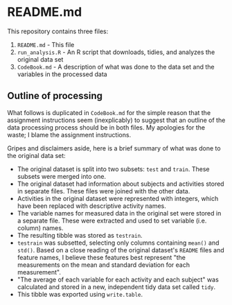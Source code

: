 README.md
=========

This repository contains three files:

1. `README.md` - This file
2. `run_analysis.R` - An R script that downloads, tidies, and analyzes the original data set
3. `CodeBook.md` - A description of what was done to the data set and the variables in the processed data

Outline of processing
---------------------
What follows is duplicated in `CodeBook.md` for the simple reason that the assignment instructions seem (inexplicably) to suggest that an outline of the data processing process should be in both files. My apologies for the waste; I blame the assignment instructions.

Gripes and disclaimers aside, here is a brief summary of what was done to the original data set:
- The original dataset is split into two subsets: `test` and `train`. These subsets were merged into one. 
- The original dataset had information about subjects and activities stored in separate files. These files were joined with the other data. 
- Activities in the original dataset were represented with integers, which have been replaced with descriptive activity names. 
- The variable names for measured data in the original set were stored in a separate file. These were extracted and used to set variable (i.e. column) names. 
- The resulting tibble was stored as `testrain`.
- `testrain` was subsetted, selecting only columns containing `mean()` and `std()`. Based on a close reading of the original dataset's `README` files and feature names, I believe these features best represent "the measurements on the mean and standard deviation for each measurement". 
- "The average of each variable for each activity and each subject" was calculated and stored in a new, independent tidy data set called `tidy`.
- This tibble was exported using `write.table`.
